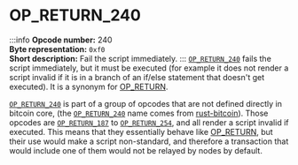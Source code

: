 # OP_RETURN_240
:::info
**Opcode number:** 240  
**Byte representation:** `0xf0`  
**Short description:** Fail the script immediately.
:::
[`OP_RETURN_240`](./OP_RETURN_240.md) fails the script immediately, but it must be executed (for example it does not render a script invalid if it is in a branch of an if/else statement that doesn't get executed). It is a synonym for [OP_RETURN](./OP_RETURN.md).



[`OP_RETURN_240`](./OP_RETURN_240.md) is part of a group of opcodes that are not defined directly in bitcoin core, (the [`OP_RETURN_240`](./OP_RETURN_240.md) name comes from [rust-bitcoin](https://docs.rs/bitcoin/latest/src/bitcoin/blockdata/opcodes.rs.html)). Those opcodes are [`OP_RETURN_187`](./OP_RETURN_187.md) to [`OP_RETURN_254`](./OP_RETURN_254.md), and all render a script invalid if executed. This means that they essentially behave like [OP_RETURN](./OP_RETURN.md), but their use would make a script non-standard, and therefore a transaction that would include one of them would not be relayed by nodes by default.
